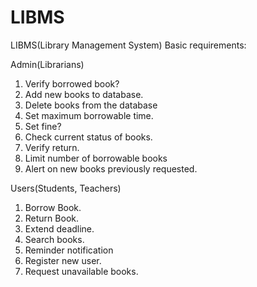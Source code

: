 # LIBMS
LIBMS(Library Management System) Basic requirements:

Admin(Librarians)
1.	Verify borrowed book?
2.	Add new books to database.
3.	Delete books from the database
4.	Set maximum borrowable time.
5.	Set fine?
6.	Check current status of books.
7.	Verify return.
8.	Limit number of borrowable books
9.	Alert on new books previously requested.

Users(Students, Teachers)
1.	Borrow Book.
2.	Return Book.
3.	Extend deadline.
4.	Search books.
5.	Reminder notification
6.	Register new user.
7.	Request unavailable books.

